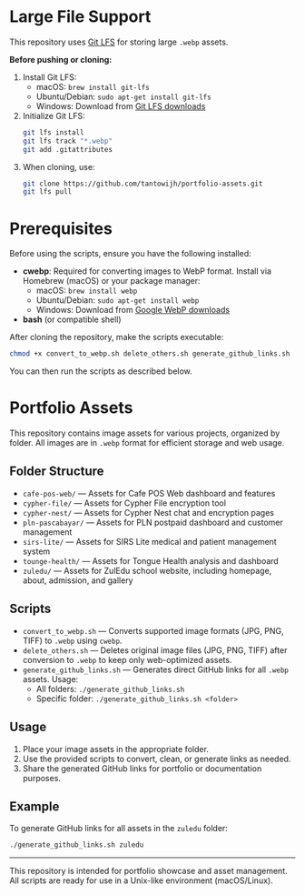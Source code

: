 # Large File Support

This repository uses [Git LFS](https://git-lfs.github.com/) for storing large `.webp` assets.

**Before pushing or cloning:**

1. Install Git LFS:
   - macOS: `brew install git-lfs`
   - Ubuntu/Debian: `sudo apt-get install git-lfs`
   - Windows: Download from [Git LFS downloads](https://git-lfs.github.com/)
2. Initialize Git LFS:
   ```sh
   git lfs install
   git lfs track "*.webp"
   git add .gitattributes
   ```
3. When cloning, use:
   ```sh
   git clone https://github.com/tantowijh/portfolio-assets.git
   git lfs pull
   ```

# Prerequisites

Before using the scripts, ensure you have the following installed:

- **cwebp**: Required for converting images to WebP format. Install via Homebrew (macOS) or your package manager:
  - macOS: `brew install webp`
  - Ubuntu/Debian: `sudo apt-get install webp`
  - Windows: Download from [Google WebP downloads](https://developers.google.com/speed/webp/download)
- **bash** (or compatible shell)

After cloning the repository, make the scripts executable:
```sh
chmod +x convert_to_webp.sh delete_others.sh generate_github_links.sh
```

You can then run the scripts as described below.
# Portfolio Assets

This repository contains image assets for various projects, organized by folder. All images are in `.webp` format for efficient storage and web usage.

## Folder Structure
- `cafe-pos-web/` — Assets for Cafe POS Web dashboard and features
- `cypher-file/` — Assets for Cypher File encryption tool
- `cypher-nest/` — Assets for Cypher Nest chat and encryption pages
- `pln-pascabayar/` — Assets for PLN postpaid dashboard and customer management
- `sirs-lite/` — Assets for SIRS Lite medical and patient management system
- `tounge-health/` — Assets for Tongue Health analysis and dashboard
- `zuledu/` — Assets for ZulEdu school website, including homepage, about, admission, and gallery

## Scripts
- `convert_to_webp.sh` — Converts supported image formats (JPG, PNG, TIFF) to `.webp` using `cwebp`.
- `delete_others.sh` — Deletes original image files (JPG, PNG, TIFF) after conversion to `.webp` to keep only web-optimized assets.
- `generate_github_links.sh` — Generates direct GitHub links for all `.webp` assets. Usage:
  - All folders: `./generate_github_links.sh`
  - Specific folder: `./generate_github_links.sh <folder>`

## Usage
1. Place your image assets in the appropriate folder.
2. Use the provided scripts to convert, clean, or generate links as needed.
3. Share the generated GitHub links for portfolio or documentation purposes.

## Example
To generate GitHub links for all assets in the `zuledu` folder:
```sh
./generate_github_links.sh zuledu
```

---

This repository is intended for portfolio showcase and asset management. All scripts are ready for use in a Unix-like environment (macOS/Linux).
